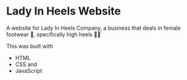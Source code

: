 # Lady In Heels Website

A website for Lady In Heels Company, a business that deals in female footwear 👩, specifically high heels 👠👢

This was built with 
- HTML
- CSS and 
- JavaScript 
